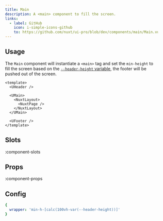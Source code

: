 ```yaml
---
title: Main
description: A <main> component to fill the screen.
links:
  - label: GitHub
    icon: i-simple-icons-github
    to: https://github.com/nuxt/ui-pro/blob/dev/components/main/Main.vue
---
```


## Usage

The `Main` component will instantiate a `<main>` tag and set the `min-height` to fill the screen based on the [`--header-height` variable](/pro/getting-started/theming#variables), the footer will be pushed out of the screen.

```vue [app.vue]
<template>
  <UHeader />

  <UMain>
    <NuxtLayout>
      <NuxtPage />
    </NuxtLayout>
  </UMain>

  <UFooter />
</template>
```

## Slots

:component-slots

## Props

:component-props

## Config

```yml
{
  wrapper: 'min-h-[calc(100vh-var(--header-height))]'
}
```
